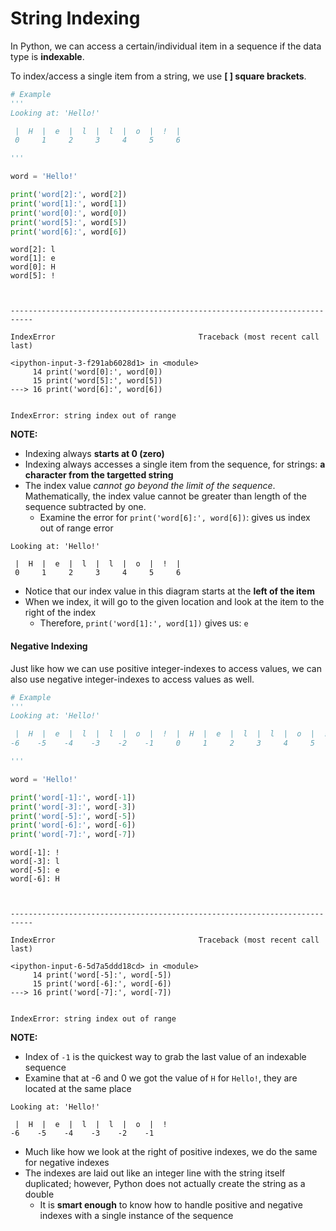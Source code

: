 # String Indexing

In Python, we can access a certain/individual item in a sequence if the data type is **indexable**.

To index/access a single item from a string, we use **\[ ] square brackets**.

```python
# Example
'''
Looking at: 'Hello!'

 |  H  |  e  |  l  |  l  |  o  |  !  |
 0     1     2     3     4     5     6

'''

word = 'Hello!'

print('word[2]:', word[2])
print('word[1]:', word[1])
print('word[0]:', word[0])
print('word[5]:', word[5])
print('word[6]:', word[6])
```

```
word[2]: l
word[1]: e
word[0]: H
word[5]: !



---------------------------------------------------------------------------

IndexError                                Traceback (most recent call last)

<ipython-input-3-f291ab6028d1> in <module>
     14 print('word[0]:', word[0])
     15 print('word[5]:', word[5])
---> 16 print('word[6]:', word[6])


IndexError: string index out of range
```

**NOTE:**

* Indexing always **starts at 0 (zero)**
* Indexing always accesses a single item from the sequence, for strings: **a character from the targetted string**
* The index value _cannot go beyond the limit of the sequence_. Mathematically, the index value cannot be greater than length of the sequence subtracted by one.
  * Examine the error for `print('word[6]:', word[6])`: gives us index out of range error

```
Looking at: 'Hello!'

 |  H  |  e  |  l  |  l  |  o  |  !  |
 0     1     2     3     4     5     6

```

* Notice that our index value in this diagram starts at the **left of the item**
* When we index, it will go to the given location and look at the item to the right of the index
  * Therefore, `print('word[1]:', word[1])` gives us: `e`

#### Negative Indexing <a href="#negative-indexing" id="negative-indexing"></a>

Just like how we can use positive integer-indexes to access values, we can also use negative integer-indexes to access values as well.

```python
# Example
'''
Looking at: 'Hello!'

 |  H  |  e  |  l  |  l  |  o  |  !  |  H  |  e  |  l  |  l  |  o  |  !  |
-6    -5    -4    -3    -2    -1     0     1     2     3     4     5     

'''

word = 'Hello!'

print('word[-1]:', word[-1])
print('word[-3]:', word[-3])
print('word[-5]:', word[-5])
print('word[-6]:', word[-6])
print('word[-7]:', word[-7])
```

```
word[-1]: !
word[-3]: l
word[-5]: e
word[-6]: H



---------------------------------------------------------------------------

IndexError                                Traceback (most recent call last)

<ipython-input-6-5d7a5ddd18cd> in <module>
     14 print('word[-5]:', word[-5])
     15 print('word[-6]:', word[-6])
---> 16 print('word[-7]:', word[-7])


IndexError: string index out of range
```

**NOTE:**

* Index of `-1` is the quickest way to grab the last value of an indexable sequence
* Examine that at -6 and 0 we got the value of `H` for `Hello!`, they are located at the same place

```
Looking at: 'Hello!'

 |  H  |  e  |  l  |  l  |  o  |  !   
-6    -5    -4    -3    -2    -1      

```

* Much like how we look at the right of positive indexes, we do the same for negative indexes
* The indexes are laid out like an integer line with the string itself duplicated; however, Python does not actually create the string as a double
  * It is **smart enough** to know how to handle positive and negative indexes with a single instance of the sequence

